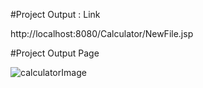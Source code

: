#Project Output : Link

http://localhost:8080/Calculator/NewFile.jsp

#Project Output Page

![calculatorImage](https://github.com/rajdipesh/SimpleCalculator/assets/157345420/f568f0c2-b751-420b-99af-94655dd63958)
